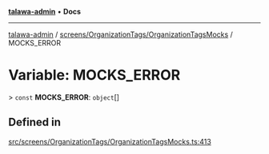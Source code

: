 [**talawa-admin**](../../../../README.md) • **Docs**

***

[talawa-admin](../../../../modules.md) / [screens/OrganizationTags/OrganizationTagsMocks](../README.md) / MOCKS\_ERROR

# Variable: MOCKS\_ERROR

\> `const` **MOCKS\_ERROR**: `object`[]

## Defined in

[src/screens/OrganizationTags/OrganizationTagsMocks.ts:413](https://github.com/PalisadoesFoundation/talawa-admin/blob/b465221425f3dcc638f77fbf5f1ccedb8e0dd082/src/screens/OrganizationTags/OrganizationTagsMocks.ts#L413)
